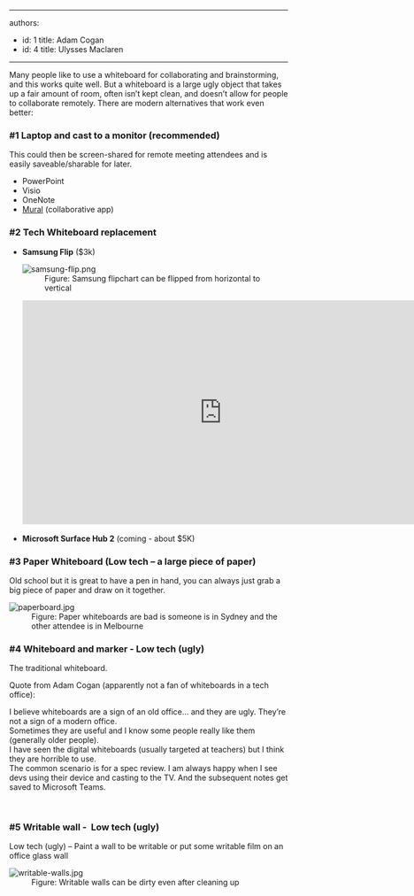 

---
authors:
  - id: 1
    title: Adam Cogan
  - id: 4
    title: Ulysses Maclaren
---




<span class='intro'> Many people like to use a whiteboard for collaborating and brainstorming, and this works quite well. But a whiteboard is a large ugly object that takes up a fair amount of room, often isn’t kept clean, and doesn’t allow for people to collaborate remotely. There are modern alternatives that work even better&#58;<br> </span>

<h3 class="ssw15-rteElement-H3">#1 Laptop and cast to a monitor (recommended)</h3><p>This could then be screen-shared for remote meeting attendees&#160;and is easily saveable/sharable for later.<br></p><ul><li>PowerPoint</li><li>Visio</li><li>OneNote<br></li><li> 
      <a href="https&#58;//mural.co/">Mural</a>&#160;(collaborative app)<br></li></ul><h3 class="ssw15-rteElement-H3">#2 Tech Whiteboard replacement</h3><ul><li> 
      <b>Samsung Flip</b> ($3k)<br> 
      <dl class="image"><dt> <img src="/PublishingImages/samsung-flip.png" alt="samsung-flip.png" /> </dt><dd>Figure&#58; Samsung flipchart can be flipped from horizontal to vertical<br></dd></dl><div class="ms-rtestate-read ms-rte-embedcode ms-rte-embedil ms-rtestate-notify">
         <iframe width="720" height="405" src="https&#58;//www.youtube.com/embed/koFmsg8TaUU?rel=0" frameborder="0"></iframe>&#160;</div></li><li> 
      <b>Microsoft Surface Hub 2</b>&#160;(coming - about $5K)<br></li></ul><h3 class="ssw15-rteElement-H3">#3 Paper Whiteboard&#160;(Low tech – a large piece of paper)<br></h3><p>Old school but it is great to have a pen in hand, you can always just grab a big piece of paper and draw on it together.<br></p><dl class="image"><dt><img src="/PublishingImages/paperboard.jpg" alt="paperboard.jpg" /></dt><dd>Figure&#58; Paper whiteboards are bad is someone is in Sydney and the other attendee is in Melbourne</dd></dl><p></p><h3 class="ssw15-rteElement-H3">#4 Whiteboard and marker - Low tech&#160;(ugly)&#160;<br></h3><p>The traditional whiteboard.<br></p><p>Quote from Adam Cogan (apparently not a fan of whiteboards in a tech office)&#58;<br></p><p class="ssw15-rteElement-Reference">I believe whiteboards are a sign of an old office… and they are ugly. They’re not a sign of a modern office.<br>Sometimes they are useful and I know some people really like them (generally older people).<br>I have seen the digital whiteboards (usually targeted at teachers) but I think they are horrible to use.<br>The common scenario is for a spec review. I am always happy when I see devs using their device and casting to the TV. And the subsequent notes get saved to Microsoft Teams.</p> ​ 
<h3 class="ssw15-rteElement-H3">#5 Writable wall -&#160;&#160;Low tech&#160;(ugly)<br></h3><p>Low tech&#160;(ugly) – Paint a wall to be writable or put some writable film on an office glass wall</p><dl class="image"><dt> <img src="/PublishingImages/writable-walls.jpg" alt="writable-walls.jpg" /> </dt><dd>Figure&#58; Writable walls can be dirty even after cleaning up​<span style="color&#58;#444444;"> </span></dd></dl>


